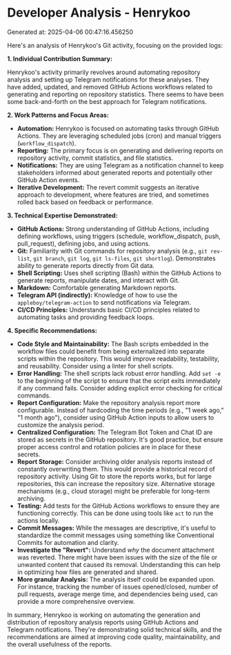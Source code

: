 # Developer Analysis - Henrykoo
Generated at: 2025-04-06 00:47:16.456250

Here's an analysis of Henrykoo's Git activity, focusing on the provided logs:

**1. Individual Contribution Summary:**

Henrykoo's activity primarily revolves around automating repository analysis and setting up Telegram notifications for these analyses.  They have added, updated, and removed GitHub Actions workflows related to generating and reporting on repository statistics.  There seems to have been some back-and-forth on the best approach for Telegram notifications.

**2. Work Patterns and Focus Areas:**

*   **Automation:** Henrykoo is focused on automating tasks through GitHub Actions. They are leveraging scheduled jobs (cron) and manual triggers (`workflow_dispatch`).
*   **Reporting:** The primary focus is on generating and delivering reports on repository activity, commit statistics, and file statistics.
*   **Notifications:**  They are using Telegram as a notification channel to keep stakeholders informed about generated reports and potentially other GitHub Action events.
*   **Iterative Development:** The revert commit suggests an iterative approach to development, where features are tried, and sometimes rolled back based on feedback or performance.

**3. Technical Expertise Demonstrated:**

*   **GitHub Actions:** Strong understanding of GitHub Actions, including defining workflows, using triggers (schedule, workflow_dispatch, push, pull_request), defining jobs, and using actions.
*   **Git:** Familiarity with Git commands for repository analysis (e.g., `git rev-list`, `git branch`, `git log`, `git ls-files`, `git shortlog`).  Demonstrates ability to generate reports directly from Git data.
*   **Shell Scripting:** Uses shell scripting (Bash) within the GitHub Actions to generate reports, manipulate dates, and interact with Git.
*   **Markdown:**  Comfortable generating Markdown reports.
*   **Telegram API (indirectly):** Knowledge of how to use the `appleboy/telegram-action` to send notifications via Telegram.
*   **CI/CD Principles:** Understands basic CI/CD principles related to automating tasks and providing feedback loops.

**4. Specific Recommendations:**

*   **Code Style and Maintainability:**  The Bash scripts embedded in the workflow files could benefit from being externalized into separate scripts within the repository. This would improve readability, testability, and reusability. Consider using a linter for shell scripts.
*   **Error Handling:** The shell scripts lack robust error handling.  Add `set -e` to the beginning of the script to ensure that the script exits immediately if any command fails.  Consider adding explicit error checking for critical commands.
*   **Report Configuration:**  Make the repository analysis report more configurable.  Instead of hardcoding the time periods (e.g., "1 week ago," "1 month ago"), consider using GitHub Action inputs to allow users to customize the analysis period.
*   **Centralized Configuration:** The Telegram Bot Token and Chat ID are stored as secrets in the GitHub repository. It's good practice, but ensure proper access control and rotation policies are in place for these secrets.
*   **Report Storage:**  Consider archiving older analysis reports instead of constantly overwriting them. This would provide a historical record of repository activity.  Using Git to store the reports works, but for large repositories, this can increase the repository size.  Alternative storage mechanisms (e.g., cloud storage) might be preferable for long-term archiving.
*   **Testing:**  Add tests for the GitHub Actions workflows to ensure they are functioning correctly.  This can be done using tools like `act` to run the actions locally.
*   **Commit Messages:** While the messages are descriptive, it's useful to standardize the commit messages using something like Conventional Commits for automation and clarity.
*   **Investigate the "Revert":** Understand *why* the document attachment was reverted. There might have been issues with the size of the file or unwanted content that caused its removal. Understanding this can help in optimizing how files are generated and shared.
*   **More granular Analysis:** The analysis itself could be expanded upon.  For instance, tracking the number of issues opened/closed, number of pull requests, average merge time, and dependencies being used, can provide a more comprehensive overview.

In summary, Henrykoo is working on automating the generation and distribution of repository analysis reports using GitHub Actions and Telegram notifications. They're demonstrating solid technical skills, and the recommendations are aimed at improving code quality, maintainability, and the overall usefulness of the reports.
